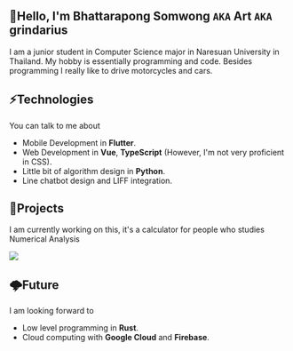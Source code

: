 ## 👋Hello, I'm Bhattarapong Somwong `AKA` Art `AKA` grindarius

I am a junior student in Computer Science major in Naresuan University in Thailand. My hobby is essentially programming and code. Besides programming I really like to drive motorcycles and cars.

## ⚡Technologies
You can talk to me about
- Mobile Development in **Flutter**.
- Web Development in **Vue**, **TypeScript** (However, I'm not very proficient in CSS).
- Little bit of algorithm design in **Python**.
- Line chatbot design and LIFF integration.

## 🚧Projects
I am currently working on this, it's a calculator for people who studies Numerical Analysis

<a href="https://github.com/grindarius/fina">
  <img src="https://github-readme-stats.vercel.app/api/pin/?username=grindarius&repo=fina&theme=tokyonight" />
</a>

## 🌩️Future
I am looking forward to
- Low level programming in **Rust**.
- Cloud computing with **Google Cloud** and **Firebase**.
